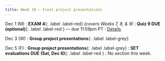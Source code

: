 ```yaml
---
title: Week 10 — Final project presentations
---
```



Dec 1 (M)
: **EXAM 4**{: .label .label-red} *(covers Weeks 7, 8, & 9)*
: **Quiz 9 DUE (optional)**{: .label .label-red } — due 11:59pm PT
: [Details](.)

Dec 3 (W)
: **Group project presentations**{: .label .label-grey}

Dec 5 (F)
: **Group project presentations**{: .label .label-grey}
: **SET evaluations DUE (Sat, Dec 6)**{: .label .label-red }
: No section this week.

